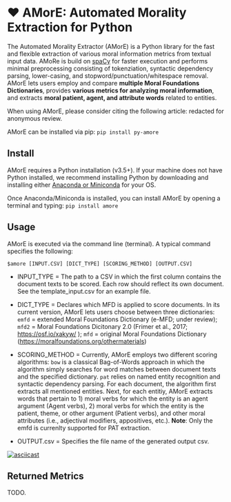 # ❤ AMorE: Automated Morality Extraction for Python

The Automated Morality Extractor (AMorE) is a Python library for the fast and flexible extraction of various moral information metrics from textual input data. AMoRe is build on [spaCy](https://github.com/explosion/spaCy) for faster execution and performs minimal preprocessing consisting of tokenziation, syntactic dependency parsing, lower-casing, and stopword/punctuation/whitespace removal. AMorE lets users employ and compare **multiple Moral Foundations Dictionaries**, provides **various metrics for analyzing moral information**, and extracts **moral patient, agent, and attribute words** related to entities.
    
When using AMorE, please consider citing the following article: redacted for anonymous review. 

AMorE can be installed via pip: `pip install py-amore`

## Install 
AMorE requires a Python installation (v3.5+). If your machine does not have Python installed, we recommend installing Python by downloading and installing either [Anaconda or Miniconda](https://docs.conda.io/projects/continuumio-conda/en/latest/user-guide/install/index.html) for your OS. 

Once Anaconda/Miniconda is installed, you can install AMorE by opening a terminal and typing: `pip install amore`

## Usage 
AMorE is executed via the command line (terminal). 
A typical command specifies the following: 

`$amore [INPUT.CSV] [DICT_TYPE] [SCORING_METHOD] [OUTPUT.CSV]`

- INPUT_TYPE = The path to a CSV in which the first column contains the document texts to be scored. Each row should reflect its own document. See the template_input.csv for an example file. 

- DICT_TYPE = Declares which MFD is applied to score documents. In its current version, AMorE lets users choose between three dictionaries: `emfd` = extended Moral Foundations Dictionary (e-MFD; under review); `mfd2` = Moral Foundations Dicitonary 2.0 (Frimer et al., 2017; https://osf.io/xakyw/ ); `mfd` = original Moral Foundations Dictionary (https://moralfoundations.org/othermaterials) 

- SCORING_METHOD = Currently, AMorE employs two different scoring algorithms: `bow` is a classical Bag-of-Words approach in which the algorithm simply searches for word matches between document texts and the specified dictionary. `pat` relies on named entity recognition and syntactic dependency parsing. For each document, the algorithm first extracts all mentioned entities. Next, for each entitiy, AMorE extracts words that pertain to 1) moral verbs for which the entity is an agent argument (Agent verbs), 2) moral verbs for which the entity is the patient, theme, or other argument (Patient verbs), and other moral attributes (i.e., adjectival modifiers, appositives, etc.). **Note**: Only the emfd is currenlty supported for PAT extraction.

- OUTPUT.csv = Specifies the file name of the generated output csv. 

[![asciicast](https://asciinema.org/a/HcnMC8fyBqZD3BdTG0fxZNsNh.svg)](https://asciinema.org/a/HcnMC8fyBqZD3BdTG0fxZNsNh?autoplay=1&theme=solarized-light )

## Returned Metrics
TODO. 
